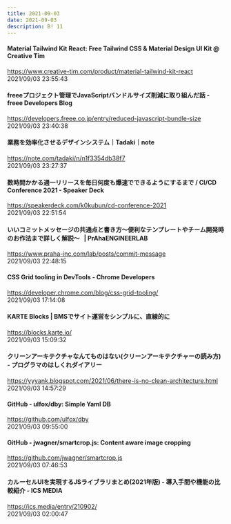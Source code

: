 ```yaml
---
title: 2021-09-03
date: 2021-09-03
description: B! 11
---
```


#### Material Tailwind Kit React: Free Tailwind CSS & Material Design UI Kit @ Creative Tim
https://www.creative-tim.com/product/material-tailwind-kit-react<br>
2021/09/03 23:55:43<br>


#### freeeプロジェクト管理でJavaScriptバンドルサイズ削減に取り組んだ話 - freee Developers Blog
https://developers.freee.co.jp/entry/reduced-javascript-bundle-size<br>
2021/09/03 23:40:38<br>


#### 業務を効率化させるデザインシステム｜Tadaki｜note
https://note.com/tadaki/n/n1f3354db38f7<br>
2021/09/03 23:27:37<br>


#### 数時間かかる週一リリースを毎日何度も爆速でできるようにするまで / CI/CD Conference 2021 - Speaker Deck
https://speakerdeck.com/k0kubun/cd-conference-2021<br>
2021/09/03 22:51:54<br>


#### いいコミットメッセージの共通点と書き方〜便利なテンプレートやチーム開発時のお作法まで詳しく解説〜   | PrAhaENGINEERLAB
https://www.praha-inc.com/lab/posts/commit-message<br>
2021/09/03 22:48:15<br>


#### CSS Grid tooling in DevTools - Chrome Developers
https://developer.chrome.com/blog/css-grid-tooling/<br>
2021/09/03 17:14:08<br>


#### KARTE Blocks | BMSでサイト運営をシンプルに、直線的に
https://blocks.karte.io/<br>
2021/09/03 15:09:32<br>


#### クリーンアーキテクチャなんてものはない(クリーンアーキテクチャーの読み方) - プログラマのはしくれダイアリー
https://yyyank.blogspot.com/2021/06/there-is-no-clean-architecture.html<br>
2021/09/03 14:57:29<br>


#### GitHub - ulfox/dby: Simple Yaml DB
https://github.com/ulfox/dby<br>
2021/09/03 09:55:00<br>


#### GitHub - jwagner/smartcrop.js: Content aware image cropping
https://github.com/jwagner/smartcrop.js<br>
2021/09/03 07:46:53<br>


#### カルーセルUIを実現するJSライブラリまとめ(2021年版) - 導入手間や機能の比較紹介 - ICS MEDIA
https://ics.media/entry/210902/<br>
2021/09/03 02:00:47<br>


